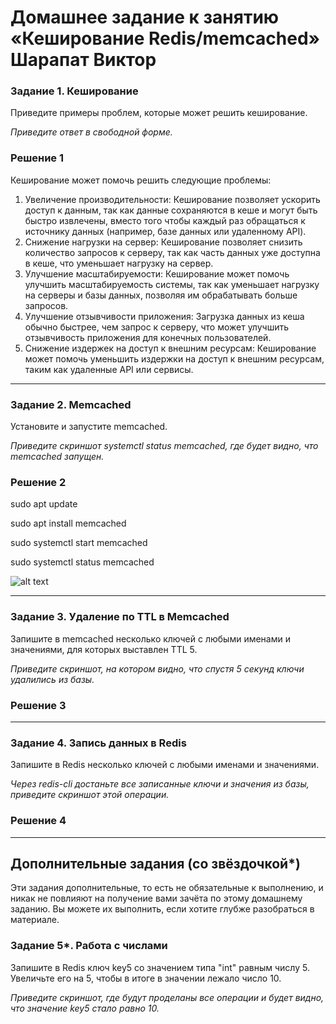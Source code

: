# Домашнее задание к занятию «Кеширование Redis/memcached» Шарапат Виктор

### Задание 1. Кеширование 

Приведите примеры проблем, которые может решить кеширование. 

*Приведите ответ в свободной форме.*

### Решение 1
Кеширование может помочь решить следующие проблемы:
1) Увеличение производительности: Кеширование позволяет ускорить доступ к данным, так как данные сохраняются в кеше и могут быть быстро извлечены, вместо того чтобы каждый раз обращаться к источнику данных (например, базе данных или удаленному API).
2) Снижение нагрузки на сервер: Кеширование позволяет снизить количество запросов к серверу, так как часть данных уже доступна в кеше, что уменьшает нагрузку на сервер.
3) Улучшение масштабируемости: Кеширование может помочь улучшить масштабируемость системы, так как уменьшает нагрузку на серверы и базы данных, позволяя им обрабатывать больше запросов.
4) Улучшение отзывчивости приложения: Загрузка данных из кеша обычно быстрее, чем запрос к серверу, что может улучшить отзывчивость приложения для конечных пользователей.
5) Снижение издержек на доступ к внешним ресурсам: Кеширование может помочь уменьшить издержки на доступ к внешним ресурсам, таким как удаленные API или сервисы.
---

### Задание 2. Memcached

Установите и запустите memcached.

*Приведите скриншот systemctl status memcached, где будет видно, что memcached запущен.*

### Решение 2

sudo apt update

sudo apt install memcached

sudo systemctl start memcached

sudo systemctl status memcached

![alt text](https://github.com/sharvik22/11-02.md/tree/main/images/1.png)

---

### Задание 3. Удаление по TTL в Memcached

Запишите в memcached несколько ключей с любыми именами и значениями, для которых выставлен TTL 5. 

*Приведите скриншот, на котором видно, что спустя 5 секунд ключи удалились из базы.*

### Решение 3

---

### Задание 4. Запись данных в Redis

Запишите в Redis несколько ключей с любыми именами и значениями. 

*Через redis-cli достаньте все записанные ключи и значения из базы, приведите скриншот этой операции.*

### Решение 4

---

## Дополнительные задания (со звёздочкой*)
Эти задания дополнительные, то есть не обязательные к выполнению, и никак не повлияют на получение вами зачёта по этому домашнему заданию. Вы можете их выполнить, если хотите глубже разобраться в материале.


### Задание 5*. Работа с числами 

Запишите в Redis ключ key5 со значением типа "int" равным числу 5. Увеличьте его на 5, чтобы в итоге в значении лежало число 10.  

*Приведите скриншот, где будут проделаны все операции и будет видно, что значение key5 стало равно 10.*
